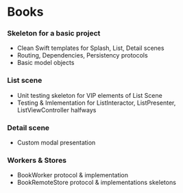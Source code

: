 # Books

### Skeleton for a basic project 

* Clean Swift templates for Splash, List, Detail scenes
* Routing, Dependencies, Persistency protocols
* Basic model objects 


### List scene

* Unit testing skeleton for VIP elements of List Scene
* Testing & Imlementation for ListInteractor, ListPresenter, ListViewController halfways

### Detail scene

* Custom modal presentation

### Workers & Stores

* BookWorker protocol & implementation
* BookRemoteStore protocol & implementations skeletons 
